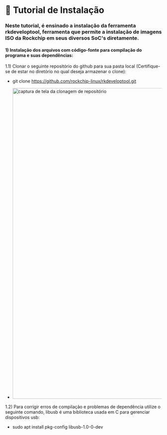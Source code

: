 # 🔽 Tutorial de Instalação 
### Neste tutorial, é ensinado a instalação da ferramenta rkdeveloptool, ferramenta que permite a instalação de imagens ISO da Rockchip em seus diversos SoC's diretamente.
#### 1) Instalação dos arquivos com código-fonte para compilação do programa e suas dependências: 
  1.1) Clonar o seguinte repositório do github para sua pasta local (Certifique-se de estar no diretório no qual deseja armazenar o clone):
  - git clone https://github.com/rockchip-linux/rkdeveloptool.git
    
  - <img src="https://github.com/renanBatalha/imagens_tutorial_rk_develop_tool/blob/main/imagens_tutorial/clone_github.png" alt="captura de tela da clonagem de repositório" width="1000">
  1.2) Para corrigir erros de compilação e problemas de dependência utilize o seguinte comando, libusb é uma biblioteca usada em C para gerenciar dispositivos usb:
  - sudo apt install pkg-config libusb-1.0-0-dev
  

